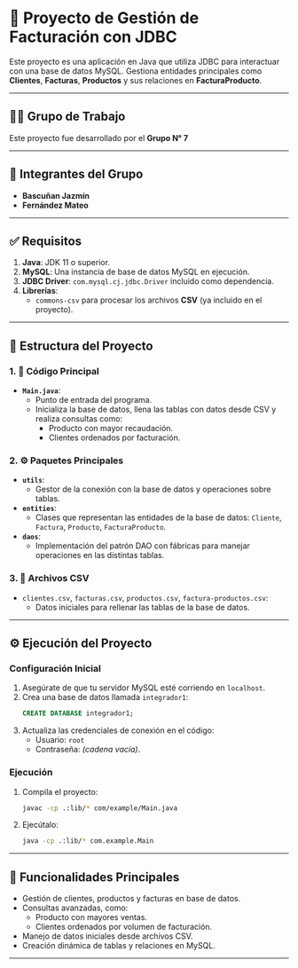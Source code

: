 # 🏢 Proyecto de Gestión de Facturación con JDBC

Este proyecto es una aplicación en Java que utiliza JDBC para interactuar con una base de datos MySQL. Gestiona entidades principales como **Clientes**, **Facturas**, **Productos** y sus relaciones en **FacturaProducto**.

---

## 🧑‍💻 Grupo de Trabajo
Este proyecto fue desarrollado por el **Grupo N° 7**

---

## 🤝 Integrantes del Grupo
- **Bascuñan Jazmín**
- **Fernández Mateo**

---

## ✅ Requisitos

1. **Java**: JDK 11 o superior.
2. **MySQL**: Una instancia de base de datos MySQL en ejecución.
3. **JDBC Driver**: `com.mysql.cj.jdbc.Driver` incluido como dependencia.
4. **Librerías**:
    - `commons-csv` para procesar los archivos **CSV** (ya incluido en el proyecto).
---

## 📂 Estructura del Proyecto

### 1. **📌 Código Principal**
- **`Main.java`**:
    - Punto de entrada del programa.
    - Inicializa la base de datos, llena las tablas con datos desde CSV y realiza consultas como:
        - Producto con mayor recaudación.
        - Clientes ordenados por facturación.

### 2. **⚙️ Paquetes Principales**
- **`utils`**:
    - Gestor de la conexión con la base de datos y operaciones sobre tablas.
- **`entities`**:
    - Clases que representan las entidades de la base de datos: `Cliente`, `Factura`, `Producto`, `FacturaProducto`.
- **`daos`**:
    - Implementación del patrón DAO con fábricas para manejar operaciones en las distintas tablas.

### 3. **📜 Archivos CSV**
- `clientes.csv`, `facturas.csv`, `productos.csv`, `factura-productos.csv`:
    - Datos iniciales para rellenar las tablas de la base de datos.

---

## ⚙️ Ejecución del Proyecto

### Configuración Inicial
1. Asegúrate de que tu servidor MySQL esté corriendo en `localhost`.
2. Crea una base de datos llamada `integrador1`:
    ```sql
    CREATE DATABASE integrador1;
    ```
3. Actualiza las credenciales de conexión en el código:
    - Usuario: `root`
    - Contraseña: *(cadena vacía)*.

### Ejecución
1. Compila el proyecto:
    ```bash
    javac -cp .:lib/* com/example/Main.java
    ```
2. Ejecútalo:
    ```bash
    java -cp .:lib/* com.example.Main
    ```

---

## 📖 Funcionalidades Principales
- Gestión de clientes, productos y facturas en base de datos.
- Consultas avanzadas, como:
    - Producto con mayores ventas.
    - Clientes ordenados por volumen de facturación.
- Manejo de datos iniciales desde archivos CSV.
- Creación dinámica de tablas y relaciones en MySQL.

---
